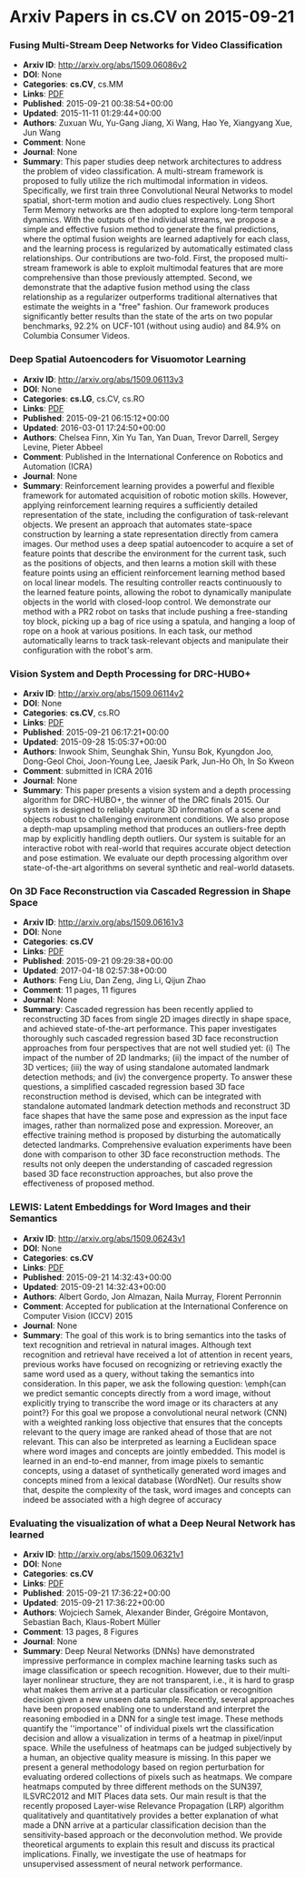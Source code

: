 # Arxiv Papers in cs.CV on 2015-09-21
### Fusing Multi-Stream Deep Networks for Video Classification
- **Arxiv ID**: http://arxiv.org/abs/1509.06086v2
- **DOI**: None
- **Categories**: **cs.CV**, cs.MM
- **Links**: [PDF](http://arxiv.org/pdf/1509.06086v2)
- **Published**: 2015-09-21 00:38:54+00:00
- **Updated**: 2015-11-11 01:29:44+00:00
- **Authors**: Zuxuan Wu, Yu-Gang Jiang, Xi Wang, Hao Ye, Xiangyang Xue, Jun Wang
- **Comment**: None
- **Journal**: None
- **Summary**: This paper studies deep network architectures to address the problem of video classification. A multi-stream framework is proposed to fully utilize the rich multimodal information in videos. Specifically, we first train three Convolutional Neural Networks to model spatial, short-term motion and audio clues respectively. Long Short Term Memory networks are then adopted to explore long-term temporal dynamics. With the outputs of the individual streams, we propose a simple and effective fusion method to generate the final predictions, where the optimal fusion weights are learned adaptively for each class, and the learning process is regularized by automatically estimated class relationships. Our contributions are two-fold. First, the proposed multi-stream framework is able to exploit multimodal features that are more comprehensive than those previously attempted. Second, we demonstrate that the adaptive fusion method using the class relationship as a regularizer outperforms traditional alternatives that estimate the weights in a "free" fashion. Our framework produces significantly better results than the state of the arts on two popular benchmarks, 92.2\% on UCF-101 (without using audio) and 84.9\% on Columbia Consumer Videos.



### Deep Spatial Autoencoders for Visuomotor Learning
- **Arxiv ID**: http://arxiv.org/abs/1509.06113v3
- **DOI**: None
- **Categories**: **cs.LG**, cs.CV, cs.RO
- **Links**: [PDF](http://arxiv.org/pdf/1509.06113v3)
- **Published**: 2015-09-21 06:15:12+00:00
- **Updated**: 2016-03-01 17:24:50+00:00
- **Authors**: Chelsea Finn, Xin Yu Tan, Yan Duan, Trevor Darrell, Sergey Levine, Pieter Abbeel
- **Comment**: Published in the International Conference on Robotics and Automation
  (ICRA)
- **Journal**: None
- **Summary**: Reinforcement learning provides a powerful and flexible framework for automated acquisition of robotic motion skills. However, applying reinforcement learning requires a sufficiently detailed representation of the state, including the configuration of task-relevant objects. We present an approach that automates state-space construction by learning a state representation directly from camera images. Our method uses a deep spatial autoencoder to acquire a set of feature points that describe the environment for the current task, such as the positions of objects, and then learns a motion skill with these feature points using an efficient reinforcement learning method based on local linear models. The resulting controller reacts continuously to the learned feature points, allowing the robot to dynamically manipulate objects in the world with closed-loop control. We demonstrate our method with a PR2 robot on tasks that include pushing a free-standing toy block, picking up a bag of rice using a spatula, and hanging a loop of rope on a hook at various positions. In each task, our method automatically learns to track task-relevant objects and manipulate their configuration with the robot's arm.



### Vision System and Depth Processing for DRC-HUBO+
- **Arxiv ID**: http://arxiv.org/abs/1509.06114v2
- **DOI**: None
- **Categories**: **cs.CV**, cs.RO
- **Links**: [PDF](http://arxiv.org/pdf/1509.06114v2)
- **Published**: 2015-09-21 06:17:21+00:00
- **Updated**: 2015-09-28 15:05:37+00:00
- **Authors**: Inwook Shim, Seunghak Shin, Yunsu Bok, Kyungdon Joo, Dong-Geol Choi, Joon-Young Lee, Jaesik Park, Jun-Ho Oh, In So Kweon
- **Comment**: submitted in ICRA 2016
- **Journal**: None
- **Summary**: This paper presents a vision system and a depth processing algorithm for DRC-HUBO+, the winner of the DRC finals 2015. Our system is designed to reliably capture 3D information of a scene and objects robust to challenging environment conditions. We also propose a depth-map upsampling method that produces an outliers-free depth map by explicitly handling depth outliers. Our system is suitable for an interactive robot with real-world that requires accurate object detection and pose estimation. We evaluate our depth processing algorithm over state-of-the-art algorithms on several synthetic and real-world datasets.



### On 3D Face Reconstruction via Cascaded Regression in Shape Space
- **Arxiv ID**: http://arxiv.org/abs/1509.06161v3
- **DOI**: None
- **Categories**: **cs.CV**
- **Links**: [PDF](http://arxiv.org/pdf/1509.06161v3)
- **Published**: 2015-09-21 09:29:38+00:00
- **Updated**: 2017-04-18 02:57:38+00:00
- **Authors**: Feng Liu, Dan Zeng, Jing Li, Qijun Zhao
- **Comment**: 11 pages, 11 figures
- **Journal**: None
- **Summary**: Cascaded regression has been recently applied to reconstructing 3D faces from single 2D images directly in shape space, and achieved state-of-the-art performance. This paper investigates thoroughly such cascaded regression based 3D face reconstruction approaches from four perspectives that are not well studied yet: (i) The impact of the number of 2D landmarks; (ii) the impact of the number of 3D vertices; (iii) the way of using standalone automated landmark detection methods; and (iv) the convergence property. To answer these questions, a simplified cascaded regression based 3D face reconstruction method is devised, which can be integrated with standalone automated landmark detection methods and reconstruct 3D face shapes that have the same pose and expression as the input face images, rather than normalized pose and expression. Moreover, an effective training method is proposed by disturbing the automatically detected landmarks. Comprehensive evaluation experiments have been done with comparison to other 3D face reconstruction methods. The results not only deepen the understanding of cascaded regression based 3D face reconstruction approaches, but also prove the effectiveness of proposed method.



### LEWIS: Latent Embeddings for Word Images and their Semantics
- **Arxiv ID**: http://arxiv.org/abs/1509.06243v1
- **DOI**: None
- **Categories**: **cs.CV**
- **Links**: [PDF](http://arxiv.org/pdf/1509.06243v1)
- **Published**: 2015-09-21 14:32:43+00:00
- **Updated**: 2015-09-21 14:32:43+00:00
- **Authors**: Albert Gordo, Jon Almazan, Naila Murray, Florent Perronnin
- **Comment**: Accepted for publication at the International Conference on Computer
  Vision (ICCV) 2015
- **Journal**: None
- **Summary**: The goal of this work is to bring semantics into the tasks of text recognition and retrieval in natural images. Although text recognition and retrieval have received a lot of attention in recent years, previous works have focused on recognizing or retrieving exactly the same word used as a query, without taking the semantics into consideration.   In this paper, we ask the following question: \emph{can we predict semantic concepts directly from a word image, without explicitly trying to transcribe the word image or its characters at any point?} For this goal we propose a convolutional neural network (CNN) with a weighted ranking loss objective that ensures that the concepts relevant to the query image are ranked ahead of those that are not relevant. This can also be interpreted as learning a Euclidean space where word images and concepts are jointly embedded. This model is learned in an end-to-end manner, from image pixels to semantic concepts, using a dataset of synthetically generated word images and concepts mined from a lexical database (WordNet). Our results show that, despite the complexity of the task, word images and concepts can indeed be associated with a high degree of accuracy



### Evaluating the visualization of what a Deep Neural Network has learned
- **Arxiv ID**: http://arxiv.org/abs/1509.06321v1
- **DOI**: None
- **Categories**: **cs.CV**
- **Links**: [PDF](http://arxiv.org/pdf/1509.06321v1)
- **Published**: 2015-09-21 17:36:22+00:00
- **Updated**: 2015-09-21 17:36:22+00:00
- **Authors**: Wojciech Samek, Alexander Binder, Grégoire Montavon, Sebastian Bach, Klaus-Robert Müller
- **Comment**: 13 pages, 8 Figures
- **Journal**: None
- **Summary**: Deep Neural Networks (DNNs) have demonstrated impressive performance in complex machine learning tasks such as image classification or speech recognition. However, due to their multi-layer nonlinear structure, they are not transparent, i.e., it is hard to grasp what makes them arrive at a particular classification or recognition decision given a new unseen data sample. Recently, several approaches have been proposed enabling one to understand and interpret the reasoning embodied in a DNN for a single test image. These methods quantify the ''importance'' of individual pixels wrt the classification decision and allow a visualization in terms of a heatmap in pixel/input space. While the usefulness of heatmaps can be judged subjectively by a human, an objective quality measure is missing. In this paper we present a general methodology based on region perturbation for evaluating ordered collections of pixels such as heatmaps. We compare heatmaps computed by three different methods on the SUN397, ILSVRC2012 and MIT Places data sets. Our main result is that the recently proposed Layer-wise Relevance Propagation (LRP) algorithm qualitatively and quantitatively provides a better explanation of what made a DNN arrive at a particular classification decision than the sensitivity-based approach or the deconvolution method. We provide theoretical arguments to explain this result and discuss its practical implications. Finally, we investigate the use of heatmaps for unsupervised assessment of neural network performance.



